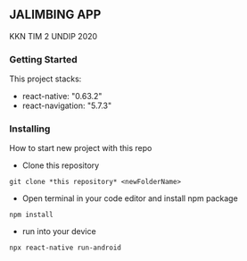 ## JALIMBING APP

KKN TIM 2 UNDIP 2020

### Getting Started

This project stacks: 
- react-native: "0.63.2"
- react-navigation: "5.7.3"

### Installing

How to start new project with this repo

- Clone this repository
```
git clone *this repository* <newFolderName>
```

- Open terminal in your code editor and install npm package
```
npm install
```

- run into your device
```
npx react-native run-android
```
